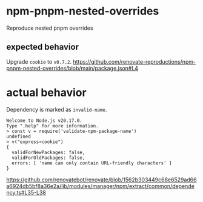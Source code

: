 # npm-pnpm-nested-overrides

Reproduce nested pnpm overrides

## expected behavior

Upgrade `cookie` to `v0.7.2`.
https://github.com/renovate-reproductions/npm-pnpm-nested-overrides/blob/main/package.json#L4

# actual behavior

Dependency is marked as `invalid-name`.

```
Welcome to Node.js v20.17.0.
Type ".help" for more information.
> const v = require('validate-npm-package-name')
undefined
> v("express>cookie")
{
  validForNewPackages: false,
  validForOldPackages: false,
  errors: [ 'name can only contain URL-friendly characters' ]
}
```

https://github.com/renovatebot/renovate/blob/1562b303449c68e6529ad66a6924db5bf8a36e2a/lib/modules/manager/npm/extract/common/dependency.ts#L35-L38
